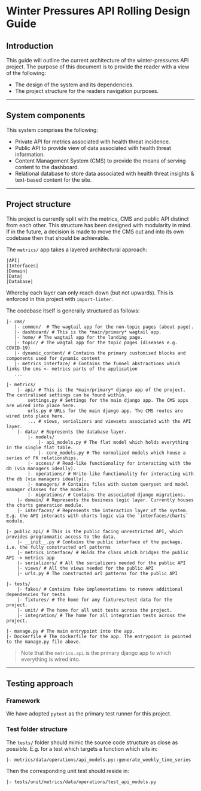 # Winter Pressures API Rolling Design Guide

## Introduction

This guide will outline the current architecture of the winter-pressures API project.
The purpose of this document is to provide the reader with a view of the following:

- The design of the system and its dependencies.
- The project structure for the readers navigation purposes.

---

## System components

This system comprises the following:
- Private API for metrics associated with health threat incidence.
- Public API to provide view of data associated with health threat information.
- Content Management System (CMS) to provide the means of serving content to the dashboard.
- Relational database to store data associated with health threat insights & text-based content for the site.

---

## Project structure

This project is currently split with the metrics, CMS and public API distinct from each other.
This structure has been designed with modularity in mind. 
If in the future, a decision is made to move the CMS out and into its own codebase then that should be achievable.

The `metrics/` app takes a layered architectural approach:

```
|API|
|Interfaces|
|Domain|
|Data|
|Database|
```

Whereby each layer can only reach down (but not upwards).
This is enforced in this project with `import-linter`.

The codebase itself is generally structured as follows:

```
|- cms/
   |- common/  # The wagtail app for the non-topic pages (about page).
   |- dashboard/ # This is the *main/primary* wagtail app.
   |- home/ # The wagtail app for the landing page.
   |- topic/ # The wagtal app for the topic pages (diseases e.g. COVID-19)
   |- dynamic_content/ # Contains the primary customised blocks and components used for dynamic content 
   |- metrics_interface/ # Contains the funnel abstractions which links the cms <- metrics parts of the application
   ...

|- metrics/
    |- api/ # This is the *main/primary* django app of the project. The centralised settings can be found within.
        settings.py # Settings for the main django app. The CMS apps are wired into place here.
        urls.py # URLs for the main django app. The CMS routes are wired into place here.
        ... # views, serializers and viewsets associated with the API layer.
    |- data/ # Represents the database layer.
        |- models/
            |- api_models.py # The flat model which holds everything in the single flat table.
            |- core_models.py # The normalized models which house a series of FK relationships.
        |- access/ # Read-like functionality for interacting with the db (via managers ideally).
        |- operations/ # Write-like functionality for interacting with the db (via managers ideally).
        |- managers/ # Contains files with custom queryset and model manager classes for the models.
        |- migrations/ # Contains the associated django migrations.
    |- domain/ # Represents the business logic layer. Currently houses the charts generation module.
    |- interfaces/ # Represents the interaction layer of the system. E.g. the API interacts with charts logic via the `interfaces/charts` module.
    
|- public_api/ # This is the public facing unrestricted API, which provides programmatic access to the data.
    |- __init__.py # Contains the public interface of the package. i.e. the fully constructed url patterns
    |- metrics_interface/ # Holds the class which bridges the public API -> metrics app
    |- serializers/ # All the serializers needed for the public API
    |- views/ # All the views needed for the public API
    |- urls.py # The constructed url patterns for the public API
    
|- tests/
    |- fakes/ # Contains fake implementations to remove additional dependencies for tests
    |- fixtures/ # The home for any fixtures/test data for the project.
    |- unit/ # The home for all unit tests across the project.
    |- integration/ # The home for all integration tests across the project.
    
|- manage.py # The main entrypoint into the app.
|- Dockerfile # The dockerfile for the app. The entrypoint is pointed to the manage.py file above.
```

>Note that the `metrics.api` is the primary django app to which everything is wired into.

---

## Testing approach

### Framework
We have adopted `pytest` as the primary test runner for this project.

### Test folder structure

The `tests/` folder should mimic the source code structure as close as possible.
E.g. for a test which targets a function which sits in:
```
|- metrics/data/operations/api_models.py::generate_weekly_time_series
```
Then the corresponding unit test should reside in:
```
|- tests/unit/metrics/data/operations/test_api_models.py
```
